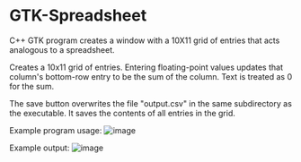 # GTK-Spreadsheet
C++ GTK program creates a window with a 10X11 grid of entries that acts analogous to a spreadsheet.

Creates a 10x11 grid of entries. Entering floating-point values updates that column's bottom-row entry to be the sum of the column. Text is treated as 0 for the sum. 

The save button overwrites the file "output.csv" in the same subdirectory as the executable. It saves the contents of all entries in the grid.

Example program usage:
![image](https://github.com/Andrew-Jeffrey-Johnson/GTK-Spreadsheet/assets/106950101/216e9d71-fbb9-4576-8a9c-0aa7c89499a1)

Example output:
![image](https://github.com/Andrew-Jeffrey-Johnson/GTK-Spreadsheet/assets/106950101/d8c946b4-9c42-4332-aa1f-0383918db895)
